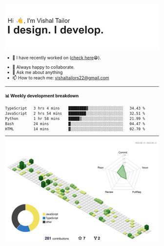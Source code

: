 ![Hi, I'm Vishal Tailor. I design. I develop.](https://github.com/vishaltailors/vishaltailors/blob/main/header.png?raw=true)

- 🔭 I have recently worked on ([check here](https://vishaltailor.com)😁).
<!-- - 🎦 Currently watching: JavaScript: The Hard Parts By Will Sentance. -->
- 👯 Always happy to collaborate.
- 💬 Ask me about anything
- 📫 How to reach me: <a href="mailto:vishaltailors22@gmail.com">vishaltailors22@gmail.com</a>

<hr /> 
<h4>📊 Weekly development breakdown</h4>
<!--START_SECTION:waka-->

```txt
TypeScript   3 hrs 4 mins    ████████▓░░░░░░░░░░░░░░░░   34.43 %
JavaScript   2 hrs 54 mins   ████████░░░░░░░░░░░░░░░░░   32.51 %
Python       1 hr 58 mins    █████▒░░░░░░░░░░░░░░░░░░░   21.99 %
Bash         24 mins         █░░░░░░░░░░░░░░░░░░░░░░░░   04.47 %
HTML         14 mins         ▓░░░░░░░░░░░░░░░░░░░░░░░░   02.70 %
```

<!--END_SECTION:waka-->
<hr /> 

![](./profile-3d-contrib/profile-green-animate.svg)

